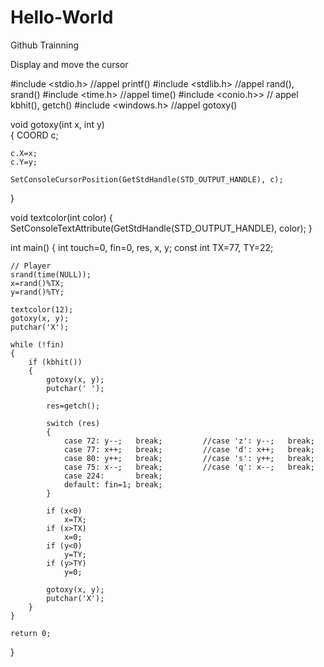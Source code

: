 # Hello-World
Github Trainning

Display and move the cursor

#include <stdio.h>  //appel printf()
#include <stdlib.h> //appel rand(), srand()
#include <time.h>   //appel time()
#include <conio.h>> // appel kbhit(), getch()
#include <windows.h> //appel gotoxy()

void gotoxy(int x, int y)  
{
    COORD c;

    c.X=x;
    c.Y=y;

    SetConsoleCursorPosition(GetStdHandle(STD_OUTPUT_HANDLE), c);
}

void textcolor(int color) 
{
    SetConsoleTextAttribute(GetStdHandle(STD_OUTPUT_HANDLE), color);
}

int main()
{
 int touch=0, fin=0, res, x, y;
    const int TX=77, TY=22;

    // Player
    srand(time(NULL));
    x=rand()%TX;
    y=rand()%TY;

    textcolor(12);
    gotoxy(x, y);
    putchar('X');

    while (!fin)
    {
        if (kbhit())
        {
            gotoxy(x, y);
            putchar(' ');

            res=getch();

            switch (res)
            {
                case 72: y--;   break;         //case 'z': y--;   break;
                case 77: x++;   break;         //case 'd': x++;   break;
                case 80: y++;   break;         //case 's': y++;   break;
                case 75: x--;   break;         //case 'q': x--;   break;
                case 224:       break;
                default: fin=1; break;
            }

            if (x<0)
                x=TX;
            if (x>TX)
                x=0;
            if (y<0)
                y=TY;
            if (y>TY)
                y=0;

            gotoxy(x, y);
            putchar('X');
        }
    }

    return 0;
}
